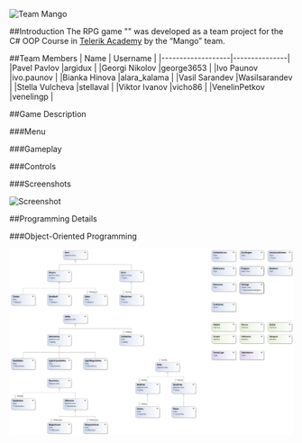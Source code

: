 ![Team Mango](https://github.com/TeamMangoTA/RPGGame-V1.0)

##Introduction
The RPG game "" was developed as a team project for the C# OOP Course in [Telerik Academy](http://telerikacademy.com/) by the “Mango” team.

##Team Members
| Name              | Username      |
|-------------------|---------------|
|Pavel Pavlov       |argidux        |
|Georgi Nikolov     |george3653     |
|Ivo Paunov         |ivo.paunov     |
|Bianka Hinova      |alara_kalama   |
|Vasil Sarandev     |Wasilsarandev  |
|Stella Vulcheva    |stellaval      |
|Viktor Ivanov      |vicho86        |
|VenelinPetkov      |venelingp      |


##Game Description

###Menu



###Gameplay


###Controls



###Screenshots

![Screenshot](hhttps://github.com/TeamMangoTA/RPGGame-V1.0/tree/master/rpg_Game_V1/Media/Screens/screen1.jpg?raw=true)

##Programming Details



###Object-Oriented Programming

![Diagram](https://github.com/TeamMangoTA/RPGGame-V1.0/blob/master/rpg_Game_V1/ClassDiagram.png?raw=true)

